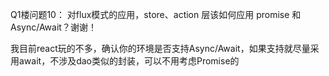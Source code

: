 Q1楼问题10： 对flux模式的应用，store、action 层该如何应用 promise 和 Async/Await？谢谢！

我目前react玩的不多，确认你的环境是否支持Async/Await，如果支持就尽量采用await，不涉及dao类似的封装，可以不用考虑Promise的  